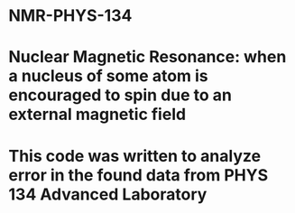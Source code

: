 # NMR-PHYS-134
# Nuclear Magnetic Resonance: when a nucleus of some atom is encouraged to spin due to an external magnetic field
# This code was written to analyze error in the found data from PHYS 134 Advanced Laboratory 
